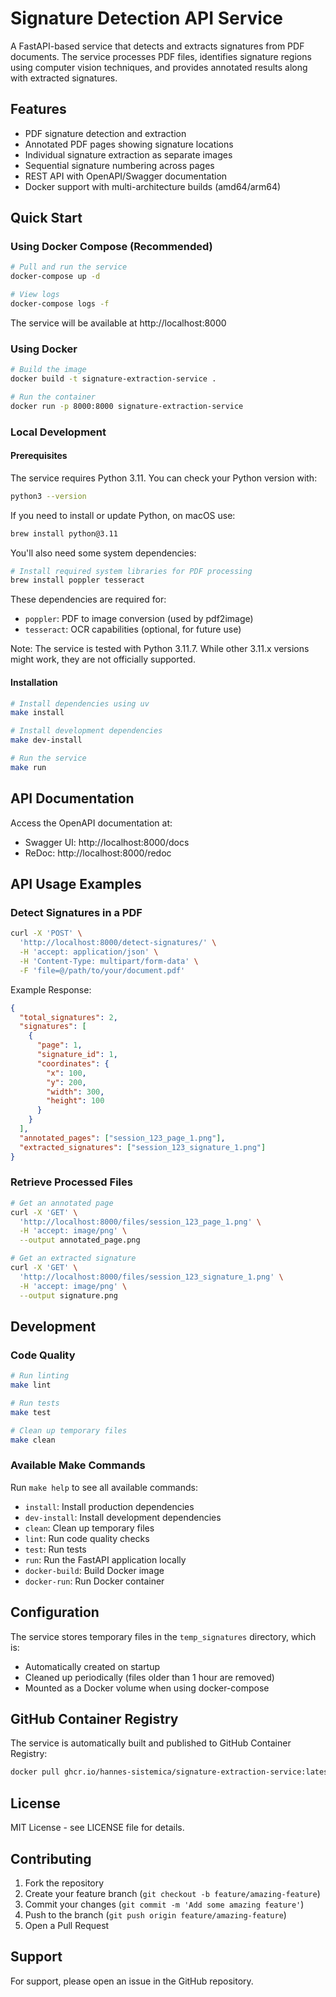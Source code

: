 # Signature Detection API Service

A FastAPI-based service that detects and extracts signatures from PDF documents. The service processes PDF files, identifies signature regions using computer vision techniques, and provides annotated results along with extracted signatures.

## Features

- PDF signature detection and extraction
- Annotated PDF pages showing signature locations
- Individual signature extraction as separate images
- Sequential signature numbering across pages
- REST API with OpenAPI/Swagger documentation
- Docker support with multi-architecture builds (amd64/arm64)

## Quick Start

### Using Docker Compose (Recommended)

```bash
# Pull and run the service
docker-compose up -d

# View logs
docker-compose logs -f
```

The service will be available at http://localhost:8000

### Using Docker

```bash
# Build the image
docker build -t signature-extraction-service .

# Run the container
docker run -p 8000:8000 signature-extraction-service
```

### Local Development

#### Prerequisites

The service requires Python 3.11. You can check your Python version with:
```bash
python3 --version
```

If you need to install or update Python, on macOS use:
```bash
brew install python@3.11
```

You'll also need some system dependencies:
```bash
# Install required system libraries for PDF processing
brew install poppler tesseract
```

These dependencies are required for:
- `poppler`: PDF to image conversion (used by pdf2image)
- `tesseract`: OCR capabilities (optional, for future use)

Note: The service is tested with Python 3.11.7. While other 3.11.x versions might work, they are not officially supported.

#### Installation

```bash
# Install dependencies using uv
make install

# Install development dependencies
make dev-install

# Run the service
make run
```

## API Documentation

Access the OpenAPI documentation at:
- Swagger UI: http://localhost:8000/docs
- ReDoc: http://localhost:8000/redoc

## API Usage Examples

### Detect Signatures in a PDF

```bash
curl -X 'POST' \
  'http://localhost:8000/detect-signatures/' \
  -H 'accept: application/json' \
  -H 'Content-Type: multipart/form-data' \
  -F 'file=@/path/to/your/document.pdf'
```

Example Response:
```json
{
  "total_signatures": 2,
  "signatures": [
    {
      "page": 1,
      "signature_id": 1,
      "coordinates": {
        "x": 100,
        "y": 200,
        "width": 300,
        "height": 100
      }
    }
  ],
  "annotated_pages": ["session_123_page_1.png"],
  "extracted_signatures": ["session_123_signature_1.png"]
}
```

### Retrieve Processed Files

```bash
# Get an annotated page
curl -X 'GET' \
  'http://localhost:8000/files/session_123_page_1.png' \
  -H 'accept: image/png' \
  --output annotated_page.png

# Get an extracted signature
curl -X 'GET' \
  'http://localhost:8000/files/session_123_signature_1.png' \
  -H 'accept: image/png' \
  --output signature.png
```

## Development

### Code Quality

```bash
# Run linting
make lint

# Run tests
make test

# Clean up temporary files
make clean
```

### Available Make Commands

Run `make help` to see all available commands:
- `install`: Install production dependencies
- `dev-install`: Install development dependencies
- `clean`: Clean up temporary files
- `lint`: Run code quality checks
- `test`: Run tests
- `run`: Run the FastAPI application locally
- `docker-build`: Build Docker image
- `docker-run`: Run Docker container

## Configuration

The service stores temporary files in the `temp_signatures` directory, which is:
- Automatically created on startup
- Cleaned up periodically (files older than 1 hour are removed)
- Mounted as a Docker volume when using docker-compose

## GitHub Container Registry

The service is automatically built and published to GitHub Container Registry:
```bash
docker pull ghcr.io/hannes-sistemica/signature-extraction-service:latest
```

## License

MIT License - see LICENSE file for details.

## Contributing

1. Fork the repository
2. Create your feature branch (`git checkout -b feature/amazing-feature`)
3. Commit your changes (`git commit -m 'Add some amazing feature'`)
4. Push to the branch (`git push origin feature/amazing-feature`)
5. Open a Pull Request

## Support

For support, please open an issue in the GitHub repository.
